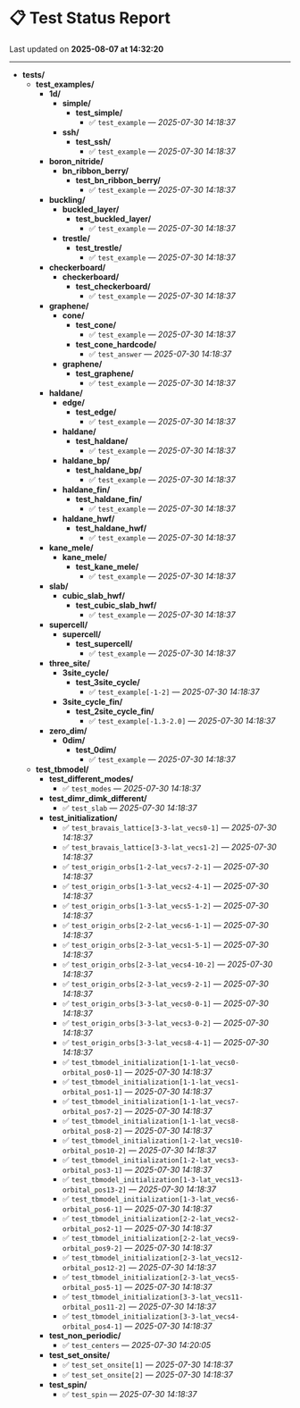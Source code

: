 # 📋 Test Status Report

Last updated on **2025-08-07 at 14:32:20**

---

- **tests/**
  - **test_examples/**
    - **1d/**
      - **simple/**
        - **test_simple/**
          - ✅ `test_example` — *2025-07-30 14:18:37*
      - **ssh/**
        - **test_ssh/**
          - ✅ `test_example` — *2025-07-30 14:18:37*
    - **boron_nitride/**
      - **bn_ribbon_berry/**
        - **test_bn_ribbon_berry/**
          - ✅ `test_example` — *2025-07-30 14:18:37*
    - **buckling/**
      - **buckled_layer/**
        - **test_buckled_layer/**
          - ✅ `test_example` — *2025-07-30 14:18:37*
      - **trestle/**
        - **test_trestle/**
          - ✅ `test_example` — *2025-07-30 14:18:37*
    - **checkerboard/**
      - **checkerboard/**
        - **test_checkerboard/**
          - ✅ `test_example` — *2025-07-30 14:18:37*
    - **graphene/**
      - **cone/**
        - **test_cone/**
          - ✅ `test_example` — *2025-07-30 14:18:37*
        - **test_cone_hardcode/**
          - ✅ `test_answer` — *2025-07-30 14:18:37*
      - **graphene/**
        - **test_graphene/**
          - ✅ `test_example` — *2025-07-30 14:18:37*
    - **haldane/**
      - **edge/**
        - **test_edge/**
          - ✅ `test_example` — *2025-07-30 14:18:37*
      - **haldane/**
        - **test_haldane/**
          - ✅ `test_example` — *2025-07-30 14:18:37*
      - **haldane_bp/**
        - **test_haldane_bp/**
          - ✅ `test_example` — *2025-07-30 14:18:37*
      - **haldane_fin/**
        - **test_haldane_fin/**
          - ✅ `test_example` — *2025-07-30 14:18:37*
      - **haldane_hwf/**
        - **test_haldane_hwf/**
          - ✅ `test_example` — *2025-07-30 14:18:37*
    - **kane_mele/**
      - **kane_mele/**
        - **test_kane_mele/**
          - ✅ `test_example` — *2025-07-30 14:18:37*
    - **slab/**
      - **cubic_slab_hwf/**
        - **test_cubic_slab_hwf/**
          - ✅ `test_example` — *2025-07-30 14:18:37*
    - **supercell/**
      - **supercell/**
        - **test_supercell/**
          - ✅ `test_example` — *2025-07-30 14:18:37*
    - **three_site/**
      - **3site_cycle/**
        - **test_3site_cycle/**
          - ✅ `test_example[-1-2]` — *2025-07-30 14:18:37*
      - **3site_cycle_fin/**
        - **test_2site_cycle_fin/**
          - ✅ `test_example[-1.3-2.0]` — *2025-07-30 14:18:37*
    - **zero_dim/**
      - **0dim/**
        - **test_0dim/**
          - ✅ `test_example` — *2025-07-30 14:18:37*
  - **test_tbmodel/**
    - **test_different_modes/**
      - ✅ `test_modes` — *2025-07-30 14:18:37*
    - **test_dimr_dimk_different/**
      - ✅ `test_slab` — *2025-07-30 14:18:37*
    - **test_initialization/**
      - ✅ `test_bravais_lattice[3-3-lat_vecs0-1]` — *2025-07-30 14:18:37*
      - ✅ `test_bravais_lattice[3-3-lat_vecs1-2]` — *2025-07-30 14:18:37*
      - ✅ `test_origin_orbs[1-2-lat_vecs7-2-1]` — *2025-07-30 14:18:37*
      - ✅ `test_origin_orbs[1-3-lat_vecs2-4-1]` — *2025-07-30 14:18:37*
      - ✅ `test_origin_orbs[1-3-lat_vecs5-1-2]` — *2025-07-30 14:18:37*
      - ✅ `test_origin_orbs[2-2-lat_vecs6-1-1]` — *2025-07-30 14:18:37*
      - ✅ `test_origin_orbs[2-3-lat_vecs1-5-1]` — *2025-07-30 14:18:37*
      - ✅ `test_origin_orbs[2-3-lat_vecs4-10-2]` — *2025-07-30 14:18:37*
      - ✅ `test_origin_orbs[2-3-lat_vecs9-2-1]` — *2025-07-30 14:18:37*
      - ✅ `test_origin_orbs[3-3-lat_vecs0-0-1]` — *2025-07-30 14:18:37*
      - ✅ `test_origin_orbs[3-3-lat_vecs3-0-2]` — *2025-07-30 14:18:37*
      - ✅ `test_origin_orbs[3-3-lat_vecs8-4-1]` — *2025-07-30 14:18:37*
      - ✅ `test_tbmodel_initialization[1-1-lat_vecs0-orbital_pos0-1]` — *2025-07-30 14:18:37*
      - ✅ `test_tbmodel_initialization[1-1-lat_vecs1-orbital_pos1-1]` — *2025-07-30 14:18:37*
      - ✅ `test_tbmodel_initialization[1-1-lat_vecs7-orbital_pos7-2]` — *2025-07-30 14:18:37*
      - ✅ `test_tbmodel_initialization[1-1-lat_vecs8-orbital_pos8-2]` — *2025-07-30 14:18:37*
      - ✅ `test_tbmodel_initialization[1-2-lat_vecs10-orbital_pos10-2]` — *2025-07-30 14:18:37*
      - ✅ `test_tbmodel_initialization[1-2-lat_vecs3-orbital_pos3-1]` — *2025-07-30 14:18:37*
      - ✅ `test_tbmodel_initialization[1-3-lat_vecs13-orbital_pos13-2]` — *2025-07-30 14:18:37*
      - ✅ `test_tbmodel_initialization[1-3-lat_vecs6-orbital_pos6-1]` — *2025-07-30 14:18:37*
      - ✅ `test_tbmodel_initialization[2-2-lat_vecs2-orbital_pos2-1]` — *2025-07-30 14:18:37*
      - ✅ `test_tbmodel_initialization[2-2-lat_vecs9-orbital_pos9-2]` — *2025-07-30 14:18:37*
      - ✅ `test_tbmodel_initialization[2-3-lat_vecs12-orbital_pos12-2]` — *2025-07-30 14:18:37*
      - ✅ `test_tbmodel_initialization[2-3-lat_vecs5-orbital_pos5-1]` — *2025-07-30 14:18:37*
      - ✅ `test_tbmodel_initialization[3-3-lat_vecs11-orbital_pos11-2]` — *2025-07-30 14:18:37*
      - ✅ `test_tbmodel_initialization[3-3-lat_vecs4-orbital_pos4-1]` — *2025-07-30 14:18:37*
    - **test_non_periodic/**
      - ✅ `test_centers` — *2025-07-30 14:20:05*
    - **test_set_onsite/**
      - ✅ `test_set_onsite[1]` — *2025-07-30 14:18:37*
      - ✅ `test_set_onsite[2]` — *2025-07-30 14:18:37*
    - **test_spin/**
      - ✅ `test_spin` — *2025-07-30 14:18:37*